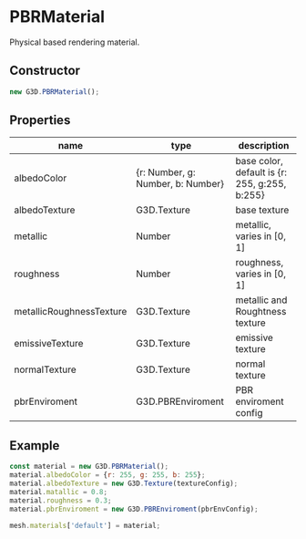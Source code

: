# PBRMaterial

Physical based rendering material.

## Constructor

```javascript
new G3D.PBRMaterial();
```

## Properties

| name                     | type                              | description                                   |
| ------------------------ | --------------------------------- | --------------------------------------------- |
| albedoColor              | {r: Number, g: Number, b: Number} | base color, default is {r: 255, g:255, b:255} |
| albedoTexture            | G3D.Texture                       | base texture                                  |
| metallic                 | Number                            | metallic, varies in [0, 1]                    |
| roughness                | Number                            | roughness, varies in [0, 1]                   |
| metallicRoughnessTexture | G3D.Texture                       | metallic and Roughtness texture               |
| emissiveTexture          | G3D.Texture                       | emissive texture                              |
| normalTexture            | G3D.Texture                       | normal texture                                |
| pbrEnviroment            | G3D.PBREnviroment                 | PBR enviroment config                         |

## Example

```javascript
const material = new G3D.PBRMaterial();
material.albedoColor = {r: 255, g: 255, b: 255};
material.albedoTexture = new G3D.Texture(textureConfig);
material.matallic = 0.8;
material.roughness = 0.3;
material.pbrEnviroment = new G3D.PBREnviroment(pbrEnvConfig);

mesh.materials['default'] = material;
```